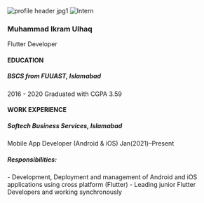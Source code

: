 <!-- <div > -->
![profile header jpg1](https://user-images.githubusercontent.com/54985306/132942703-ecf1b0e7-3c70-4c37-924a-d287b9920fcd.jpg)
![Intern](https://user-images.githubusercontent.com/54985306/132943043-5d22a14c-e44b-4a7f-bd86-03404f69a9e2.jpg)
<h3>Muhammad Ikram Ulhaq</h3>
Flutter Developer
<h4>EDUCATION</h4>
<h5>BSCS from FUUAST, Islamabad</h5>
2016 - 2020
Graduated with CGPA 3.59
<h4>WORK EXPERIENCE</h4>
<h5>Softech Business Services, Islamabad</h5>
Mobile App Developer (Android & iOS) 
Jan(2021)–Present
<h5>Responsibilities:</h5>
- Development, Deployment and management of Android and iOS applications using cross platform (Flutter)
- Leading junior Flutter Developers and working synchronously
<!-- </div> -->
